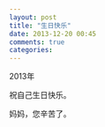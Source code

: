 ```yaml
---
layout: post
title: "生日快乐"
date: 2013-12-20 00:45
comments: true
categories: 
---
```

2013年  

祝自己生日快乐。  

妈妈，您辛苦了。
